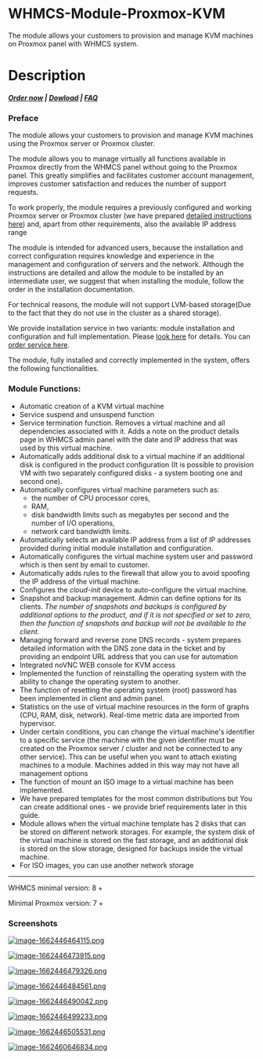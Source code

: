 # WHMCS-Module-Proxmox-KVM
The module allows your customers to provision and manage KVM machines on Proxmox panel with WHMCS system.
# Description

#####  [Order now](https://panel.puqcloud.com/index.php?rp=/store/whmcs-module-proxmox-kvm) | [Dowload](https://download.puqcloud.com/WHMCS/servers/PUQ_WHMCS-Proxmox-KVM/) | [FAQ](https://faq.puqcloud.com/)

### Preface

The module allows your customers to provision and manage KVM machines using the Proxmox server or Proxmox cluster.

The module allows you to manage virtually all functions available in Proxmox directly from the WHMCS panel without going to the Proxmox panel. This greatly simplifies and facilitates customer account management, improves customer satisfaction and reduces the number of support requests.

To work properly, the module requires a previously configured and working Proxmox server or Proxmox cluster (we have prepared [detailed instructions here](https://doc.puq.info/books/proxmoxkvm-whmcs-module/chapter/installation-and-configuration-guide)) and, apart from other requirements, also the available IP address range

The module is intended for advanced users, because the installation and correct configuration requires knowledge and experience in the management and configuration of servers and the network. Although the instructions are detailed and allow the module to be installed by an intermediate user, we suggest that when installing the module, follow the order in the installation documentation.

For technical reasons, the module will not support LVM-based storage(Due to the fact that they do not use in the cluster as a shared storage).

We provide installation service in two variants: module installation and configuration and full implementation. Please [look here](https://panel.puqcloud.com/link.php?id=27) for details. You can [order service here](https://panel.puqcloud.com/index.php?rp=/store/whmcs-module-proxmox-kvm/whmcs-proxmox-kvm-installation-service).

The module, fully installed and correctly implemented in the system, offers the following functionalities.

### Module Functions:

- Automatic creation of a KVM virtual machine
- Service suspend and unsuspend function
- Service termination function. Removes a virtual machine and all dependencies associated with it. Adds a note on the product details page in WHMCS admin panel with the date and IP address that was used by this virtual machine.
- Automatically adds additional disk to a virtual machine if an additional disk is configured in the product configuration (It is possible to provision VM with two separately configured disks - a system booting one and second one).
- Automatically configures virtual machine parameters such as: 
    - the number of CPU processor cores,
    - RAM,
    - disk bandwidth limits such as megabytes per second and the number of I/O operations,
    - network card bandwidth limits.
- Automatically selects an available IP address from a list of IP addresses provided during initial module installation and configuration.
- Automatically configures the virtual machine system user and password which is then sent by email to customer.
- Automatically adds rules to the firewall that allow you to avoid spoofing the IP address of the virtual machine.
- Configures the *cloud-init* device to auto-configure the virtual machine.
- Snapshot and backup management. Admin can define options for its clients. *The number of snapshots and backups is configured by additional options to the product, and if it is not specified or set to zero, then the function of snapshots and backup will not be available to the client.*
- Managing forward and reverse zone DNS records - system prepares detailed information with the DNS zone data in the ticket and by providing an endpoint URL address that you can use for automation
- Integrated noVNC WEB console for KVM access
- Implemented the function of reinstalling the operating system with the ability to change the operating system to another.
- The function of resetting the operating system (root) password has been implemented in client and admin panel.
- Statistics on the use of virtual machine resources in the form of graphs (CPU, RAM, disk, network). Real-time metric data are imported from hypervisor.
- Under certain conditions, you can change the virtual machine's identifier to a specific service (the machine with the given identifier must be created on the Proxmox server / cluster and not be connected to any other service). This can be useful when you want to attach existing machines to a module. Machines added in this way may not have all management options
- The function of mount an ISO image to a virtual machine has been implemented.
- We have prepared templates for the most common distributions but You can create additional ones - we provide brief requirements later in this guide.
- Module allows when the virtual machine template has 2 disks that can be stored on different network storages. For example, the system disk of the virtual machine is stored on the fast storage, and an additional disk is stored on the slow storage, designed for backups inside the virtual machine.
- For ISO images, you can use another network storage


- - - - - -

WHMCS minimal version: 8 +

Minimal Proxmox version: 7 +

### Screenshots

[![image-1662446464115.png](https://doc.puq.info/uploads/images/gallery/2022-09/scaled-1680-/image-1662446464115.png)](https://doc.puq.info/uploads/images/gallery/2022-09/image-1662446464115.png)

[![image-1662446473915.png](https://doc.puq.info/uploads/images/gallery/2022-09/scaled-1680-/image-1662446473915.png)](https://doc.puq.info/uploads/images/gallery/2022-09/image-1662446473915.png)

[![image-1662446479326.png](https://doc.puq.info/uploads/images/gallery/2022-09/scaled-1680-/image-1662446479326.png)](https://doc.puq.info/uploads/images/gallery/2022-09/image-1662446479326.png)

[![image-1662446484561.png](https://doc.puq.info/uploads/images/gallery/2022-09/scaled-1680-/image-1662446484561.png)](https://doc.puq.info/uploads/images/gallery/2022-09/image-1662446484561.png)

[![image-1662446490042.png](https://doc.puq.info/uploads/images/gallery/2022-09/scaled-1680-/image-1662446490042.png)](https://doc.puq.info/uploads/images/gallery/2022-09/image-1662446490042.png)

[![image-1662446499233.png](https://doc.puq.info/uploads/images/gallery/2022-09/scaled-1680-/image-1662446499233.png)](https://doc.puq.info/uploads/images/gallery/2022-09/image-1662446499233.png)

[![image-1662446505531.png](https://doc.puq.info/uploads/images/gallery/2022-09/scaled-1680-/image-1662446505531.png)](https://doc.puq.info/uploads/images/gallery/2022-09/image-1662446505531.png)

[![image-1662460646834.png](https://doc.puq.info/uploads/images/gallery/2022-09/scaled-1680-/image-1662460646834.png)](https://doc.puq.info/uploads/images/gallery/2022-09/image-1662460646834.png)
